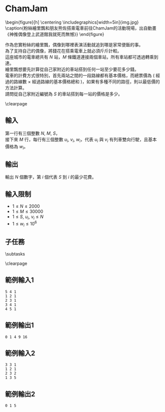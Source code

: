# ChamJam

\begin{figure}[h]
\centering
\includegraphics[width=5in]{img.jpg}
\caption{粉絲繪里飄和朋友熊佐搭乘電車前往ChamJam的活動現場，出自動畫《神推偶像登上武道館我就死而無憾》}
\end{figure}

作為忠實粉絲的繪里飄，偶像到哪裡表演活動就追到哪是家常便飯的事。  
為了支持自己的偶像，將錢花在搭乘電車上就必須斤斤計較。  
這座城市的電車總共有 $N$ 站，$M$ 條鐵道連接兩個車站，所有車站都可透過轉乘到達。  
繪里飄想要先計算從自己家附近的車站搭到任何一站至少要花多少錢。  
電車的計費方式很特別，首先兩站之間的一段路線都有基本價格，而總票價為 $($ 經過的路線數 $\times$ 經過路線的基本價格總和 $)$，如果有多種不同的路徑，則以最低價的方法計算。  
請問從自己家附近編號為 $S$ 的車站搭到每一站的價格是多少。  

\clearpage

## 輸入
第一行有三個整數 $N,~M,~S$，  
接下來 $M$ 行，每行有三個整數 $u_i,~v_i,~w_i$，代表 $u_i$ 與 $v_i$ 有列車雙向行駛，且基本價格為 $w_i$。  

## 輸出
輸出 $N$ 個數字，第 $i$ 個代表 $S$ 到 $i$ 的最少花費。  

## 輸入限制
 - $1 \leq N \leq 2000$
 - $1 \leq M \leq 30000$
 - $1 \leq S,~u_i,~v_i \leq N$
 - $1 \leq w_i \leq 10^6$

## 子任務
\subtasks

\clearpage

## 範例輸入1
```
5 4 1
1 2 1
2 3 1
3 4 1
4 5 1
```

## 範例輸出1
```
0 1 4 9 16
```

## 範例輸入2
```
3 3 1
1 2 1
2 3 2
1 3 5
```

## 範例輸出2
```
0 1 5
```
